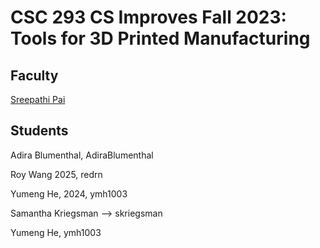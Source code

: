 # CSC 293 CS Improves Fall 2023: Tools for 3D Printed Manufacturing

## Faculty

[Sreepathi Pai](https://cs.rochester.edu/~sree/)

## Students
Adira Blumenthal, AdiraBlumenthal

Roy Wang 2025, redrn  

Yumeng He, 2024, ymh1003

Samantha Kriegsman --> skriegsman

Yumeng He, ymh1003




